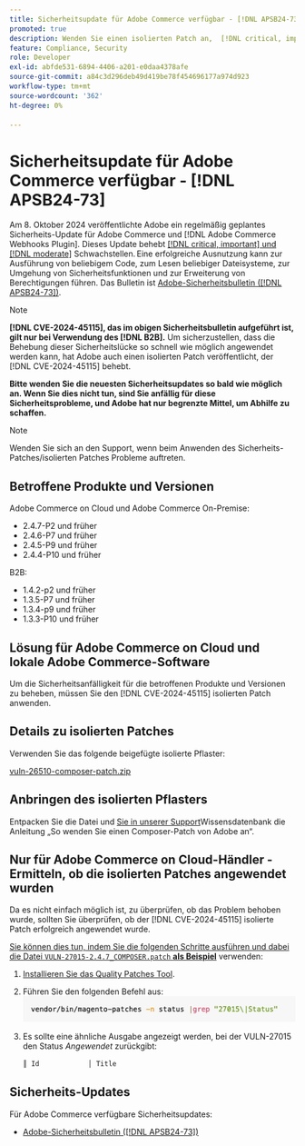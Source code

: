 ```yaml
---
title: Sicherheitsupdate für Adobe Commerce verfügbar - [!DNL APSB24-73]
promoted: true
description: Wenden Sie einen isolierten Patch an,  [!DNL critical, important, and moderate vulnerabilities]  für Adobe Commerce 2.4.7-p2-, 2.4.6-p7-, 2.4.5-p9-, 2.4.4-p10- und frühere Versionsinstanzen, die nur das Modul ausführen [!DNL B2B]  zu beheben.
feature: Compliance, Security
role: Developer
exl-id: abfde531-6894-4406-a201-e0daa4378afe
source-git-commit: a84c3d296deb49d419be78f454696177a974d923
workflow-type: tm+mt
source-wordcount: '362'
ht-degree: 0%

---
```


# Sicherheitsupdate für Adobe Commerce verfügbar - [!DNL APSB24-73]

Am 8. Oktober 2024 veröffentlichte Adobe ein regelmäßig geplantes Sicherheits-Update für Adobe Commerce und [!DNL Adobe Commerce Webhooks Plugin].
Dieses Update behebt [[!DNL critical, important] und  [!DNL moderate]](https://helpx.adobe.com/de/security/severity-ratings.html) Schwachstellen. Eine erfolgreiche Ausnutzung kann zur Ausführung von beliebigem Code, zum Lesen beliebiger Dateisysteme, zur Umgehung von Sicherheitsfunktionen und zur Erweiterung von Berechtigungen führen. Das Bulletin ist [Adobe-Sicherheitsbulletin ([!DNL APSB24-73])](https://helpx.adobe.com/de/security/products/magento/apsb24-73.html).

>[!NOTE]
>
>**[!DNL CVE-2024-45115], das im obigen Sicherheitsbulletin aufgeführt ist, gilt nur bei Verwendung des [!DNL B2B].** Um sicherzustellen, dass die Behebung dieser Sicherheitslücke so schnell wie möglich angewendet werden kann, hat Adobe auch einen isolierten Patch veröffentlicht, der [!DNL CVE-2024-45115] behebt.

**Bitte wenden Sie die neuesten Sicherheitsupdates so bald wie möglich an. Wenn Sie dies nicht tun, sind Sie anfällig für diese Sicherheitsprobleme, und Adobe hat nur begrenzte Mittel, um Abhilfe zu schaffen.**

>[!NOTE]
>
>Wenden Sie sich an den Support, wenn beim Anwenden des Sicherheits-Patches/isolierten Patches Probleme auftreten.

## Betroffene Produkte und Versionen

Adobe Commerce on Cloud und Adobe Commerce On-Premise:

* 2.4.7-P2 und früher
* 2.4.6-P7 und früher
* 2.4.5-P9 und früher
* 2.4.4-P10 und früher

B2B:

* 1.4.2-p2 und früher
* 1.3.5-P7 und früher
* 1.3.4-p9 und früher
* 1.3.3-P10 und früher


## Lösung für Adobe Commerce on Cloud und lokale Adobe Commerce-Software

Um die Sicherheitsanfälligkeit für die betroffenen Produkte und Versionen zu beheben, müssen Sie den [!DNL CVE-2024-45115] isolierten Patch anwenden.

## Details zu isolierten Patches

Verwenden Sie das folgende beigefügte isolierte Pflaster:

[vuln-26510-composer-patch.zip](assets/vuln-26510-composer-patch.zip)

## Anbringen des isolierten Pflasters

Entpacken Sie die Datei und [ Sie in unserer Support](https://experienceleague.adobe.com/docs/commerce-knowledge-base/kb/how-to/how-to-apply-a-composer-patch-provided-by-magento.html?lang=de)Wissensdatenbank die Anleitung „So wenden Sie einen Composer-Patch von Adobe an“.

## Nur für Adobe Commerce on Cloud-Händler - Ermitteln, ob die isolierten Patches angewendet wurden

Da es nicht einfach möglich ist, zu überprüfen, ob das Problem behoben wurde, sollten Sie überprüfen, ob der [!DNL CVE-2024-45115] isolierte Patch erfolgreich angewendet wurde.

<u>Sie können dies tun, indem Sie die folgenden Schritte ausführen und dabei die Datei `VULN-27015-2.4.7_COMPOSER.patch` **als Beispiel**</u> verwenden:

1. [Installieren Sie das Quality Patches Tool](https://experienceleague.adobe.com/docs/commerce-operations/tools/quality-patches-tool/usage.html?lang=de).
1. Führen Sie den folgenden Befehl aus:<br>
   ![CVE-2024-34102-tell-if-patch-applied-code](assets/cve-2024-34102-tell-if-patch-applied-code.png)
1. Es sollte eine ähnliche Ausgabe angezeigt werden, bei der VULN-27015 den Status *Angewendet* zurückgibt:

   ```bash
   ║ Id            │ Title                                                        │ Category        │ Origin                 │ Status      │ Details                                          ║ ║ N/A           │ ../m2-hotfixes/VULN-27015-2.4.7_COMPOSER_patch.patch      │ Other           │ Local                  │ Applied     │ Patch type: Custom                                
   ```

<!-- For Step 2:
     ```bash
    vendor/bin/magento-patches -n status |grep "27015\|Status"
     ```
-->

## Sicherheits-Updates

Für Adobe Commerce verfügbare Sicherheitsupdates:

* [Adobe-Sicherheitsbulletin ([!DNL APSB24-73])](https://helpx.adobe.com/de/security/products/magento/apsb24-73.html)
